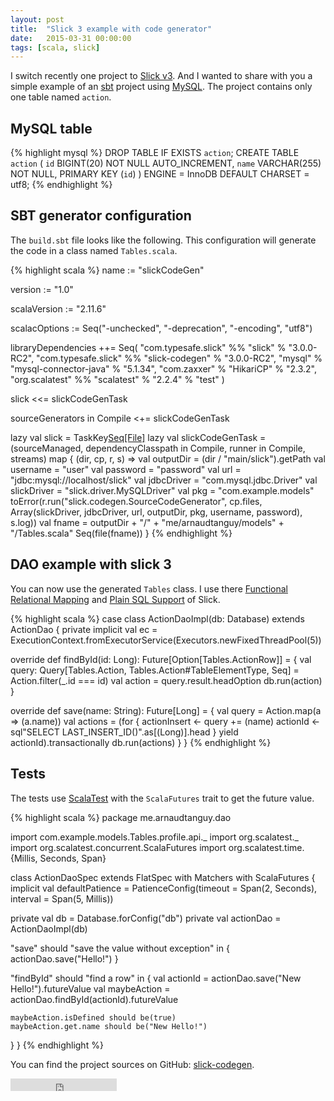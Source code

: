 ```yaml
---
layout: post
title:  "Slick 3 example with code generator"
date:   2015-03-31 00:00:00
tags: [scala, slick]
---
```


I switch recently one project to [Slick v3](http://slick.typesafe.com/doc/3.0.0-RC2/). And I wanted to share with you a simple example of an [sbt](http://www.scala-sbt.org/) project using [MySQL](http://www.mysql.com/).
The project contains only one table named `action`.

## MySQL table
{% highlight mysql %}
DROP TABLE IF EXISTS `action`;
CREATE TABLE `action` (
  `id`   BIGINT(20)   NOT NULL AUTO_INCREMENT,
  `name` VARCHAR(255) NOT NULL,
  PRIMARY KEY (`id`)
)
  ENGINE = InnoDB
  DEFAULT CHARSET = utf8;
{% endhighlight %}

## SBT generator configuration
The `build.sbt` file looks like the following.
This configuration will generate the code in a class named `Tables.scala`.

{% highlight scala %}
name := "slickCodeGen"

version := "1.0"

scalaVersion := "2.11.6"

scalacOptions := Seq("-unchecked", "-deprecation", "-encoding", "utf8")

libraryDependencies ++= Seq(
  "com.typesafe.slick" %% "slick" % "3.0.0-RC2",
  "com.typesafe.slick" %% "slick-codegen" % "3.0.0-RC2",
  "mysql" % "mysql-connector-java" % "5.1.34",
  "com.zaxxer" % "HikariCP" % "2.3.2",
  "org.scalatest" %% "scalatest" % "2.2.4" % "test"
)

slick <<= slickCodeGenTask

sourceGenerators in Compile <+= slickCodeGenTask

lazy val slick = TaskKey[Seq[File]]("gen-tables")
lazy val slickCodeGenTask = (sourceManaged, dependencyClasspath in Compile, runner in Compile, streams) map { (dir, cp, r, s) =>
  val outputDir = (dir / "main/slick").getPath
  val username = "user"
  val password = "password"
  val url = "jdbc:mysql://localhost/slick"
val jdbcDriver = "com.mysql.jdbc.Driver"
  val slickDriver = "slick.driver.MySQLDriver"
  val pkg = "com.example.models"
  toError(r.run("slick.codegen.SourceCodeGenerator", cp.files, Array(slickDriver, jdbcDriver, url, outputDir, pkg, username, password), s.log))
  val fname = outputDir + "/" + "me/arnaudtanguy/models" + "/Tables.scala"
  Seq(file(fname))
}
{% endhighlight %}

## DAO example with slick 3
You can now use the generated `Tables` class.
I use there [Functional Relational Mapping](http://slick.typesafe.com/doc/3.0.0-RC2/introduction.html#functional-relational-mapping) and [Plain SQL Support](http://slick.typesafe.com/doc/3.0.0-RC2/introduction.html#plain-sql-support) of Slick.

{% highlight scala %}
case class ActionDaoImpl(db: Database) extends ActionDao {
  private implicit val ec = ExecutionContext.fromExecutorService(Executors.newFixedThreadPool(5))

  override def findById(id: Long): Future[Option[Tables.ActionRow]] = {
    val query: Query[Tables.Action, Tables.Action#TableElementType, Seq] = Action.filter(_.id === id)
    val action = query.result.headOption
    db.run(action)
  }

  override def save(name: String): Future[Long] = {
    val query = Action.map(a => (a.name))
    val actions = (for {
      actionInsert <- query += (name)
      actionId <- sql"SELECT LAST_INSERT_ID()".as[(Long)].head
    } yield actionId).transactionally
    db.run(actions)
  }
}
{% endhighlight %}

## Tests
The tests use [ScalaTest](http://www.scalatest.org) with the `ScalaFutures` trait to get the future value.

{% highlight scala %}
package me.arnaudtanguy.dao

import com.example.models.Tables.profile.api._
import org.scalatest._
import org.scalatest.concurrent.ScalaFutures
import org.scalatest.time.{Millis, Seconds, Span}

class ActionDaoSpec extends FlatSpec with Matchers with ScalaFutures {
  implicit val defaultPatience = PatienceConfig(timeout = Span(2, Seconds), interval = Span(5, Millis))

  private val db = Database.forConfig("db")
  private val actionDao = ActionDaoImpl(db)

  "save" should "save the value without exception" in {
    actionDao.save("Hello!")
  }

  "findById" should "find a row" in {
    val actionId = actionDao.save("New Hello!").futureValue
    val maybeAction = actionDao.findById(actionId).futureValue

    maybeAction.isDefined should be(true)
    maybeAction.get.name should be("New Hello!")
  }
}
{% endhighlight %}

You can find the project sources on GitHub: [slick-codegen](https://github.com/ArnaudT/slick-codegen).

<iframe src="https://ghbtns.com/github-btn.html?user=ArnaudT&repo=slick-codegen&type=fork&count=true" frameborder="0" scrolling="0" width="170px" height="20px"></iframe>
